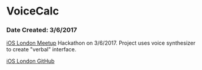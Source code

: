# VoiceCalc
### Date Created: 3/6/2017
[iOS London Meetup](https://www.meetup.com/ioslondon "iOS London Meetup")  Hackathon on 3/6/2017. Project uses voice synthesizer to create "verbal" interface. 

[iOS London GitHub](https://github.com/ioslondon "iOS London GitHub Page")
